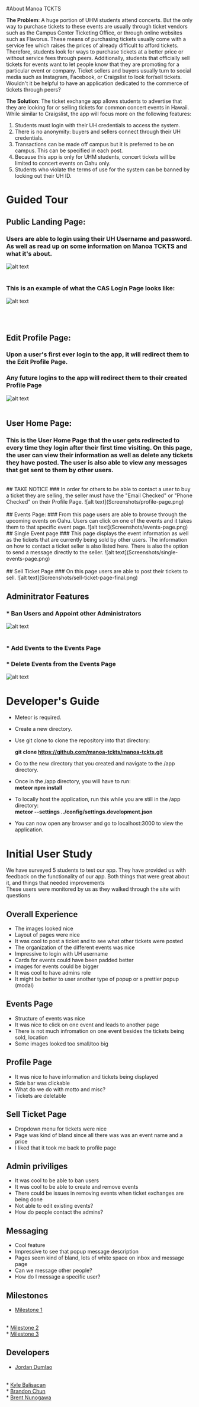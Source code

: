 #About Manoa TCKTS

**The Problem**: A huge portion of UHM students attend concerts. But the only way to purchase tickets to these events are usually through ticket vendors such as the Campus Center Ticketing Office, or through online websites such as Flavorus. These means of purchasing tickets usually come with a service fee which raises the prices of already difficult to afford tickets. Therefore, students look for ways to purchase tickets at a better price or without service fees through peers. Additionally, students that officially sell tickets for events want to let people know that they are promoting for a particular event or company. Ticket sellers and buyers usually turn to social media such as Instagram, Facebook, or Craigslist to look for/sell tickets. Wouldn't it be helpful to have an application dedicated to the commerce of tickets through peers? 

**The Solution**: The ticket exchange app allows students to advertise that they are looking for or selling tickets for common concert events in Hawaii. While similar to Craigslist, the app will focus more on the following features: 

1. Students must login with their UH credentials to access the system.
2. There is no anonymity: buyers and sellers connect through their UH credentials.
3. Transactions can be made off campus but it is preferred to be on campus. This can be specified in each post.
4. Because this app is only for UHM students, concert tickets will be limited to concert events on Oahu only.
5. Students who violate the terms of use for the system can be banned by locking out their UH ID.

# Guided Tour

## Public Landing Page:
### Users are able to login using their UH Username and password. As well as read up on some information on Manoa TCKTS and what it's about.
![alt text](Screenshots/Landing-page.png)
<br><br>
### This is an example of what the CAS Login Page looks like:
![alt text](Screenshots/cas-login-example.png)

<br><br>

## Edit Profile Page:
### Upon a user's first ever login to the app, it will redirect them to the Edit Profile Page.
### Any future logins to the app will redirect them to their created Profile Page
![alt text](Screenshots/edit-profile-page.png)
<br><br>

## User Home Page:
### This is the User Home Page that the user gets redirected to every time they login after their first time visiting. On this page, the user can view their information as well as delete any tickets they have posted. The user is also able to view any messages that get sent to them by other users.
<br>
## TAKE NOTICE
### In order for others to be able to contact a user to buy a ticket they are selling, the seller must have the "Email Checked" or "Phone Checked" on their Profile Page.
![alt text](Screenshots/profile-page.png)
<br><br>
## Events Page:
### From this page users are able to browse through the upcoming events on Oahu. Users can click on one of the events and it takes them to that specific event page.
![alt text](Screenshots/events-page.png)
<br>
## Single Event page
### This page displays the event information as well as the tickets that are currently being sold by other users. The information on how to contact a ticket seller is also listed here. There is also the option to send a message directly to the seller.
![alt text](Screenshots/single-events-page.png)
<br><br>
## Sell Ticket Page
### On this page users are able to post their tickets to sell.
![alt text](Screenshots/sell-ticket-page-final.png)

## Adminitrator Features
### * Ban Users and Appoint other Administrators
![alt text](Screenshots/admin-role-view-users.png)
<br><br>
### * Add Events to the Events Page
### * Delete Events from the Events Page
![alt text](Screenshots/admin-role-add-delete-events.png)


# Developer's Guide

* Meteor is required.

* Create a new directory.

* Use git clone to clone the repository into that directory:

  **git clone https://github.com/manoa-tckts/manoa-tckts.git**
  
* Go to the new directory that you created and navigate to the /app directory.

* Once in the /app directory, you will have to run:
    <br>**meteor npm install**
    
* To locally host the application, run this while you are still in the /app directory:
    <br>**meteor --settings ../config/settings.development.json**

* You can now open any browser and go to localhost:3000 to view the application.

# Initial User Study
We have surveyed 5 students to test our app. They have provided us with feedback on the functionality of our app. Both things that were great about it, and things that needed improvements
<br>These users were monitored by us as they walked through the site with questions

## Overall Experience

 *  The images looked nice
 *  Layout of pages were nice
 *  It was cool to post a ticket and to see what other tickets were posted
 *  The organization of the different events was nice
 *  Impressive to login with UH username
 *  Cards for events could have been padded better
 *  images for events could be bigger
 *  It was cool to have admins role
 *  It might be better to user another type of popup or a prettier popup (modal)


## Events Page

  *  Structure of events was nice
  *  It was nice to click on one event and leads to another page
  *  There is not much infromation on one event besides the tickets being sold, location
  *  Some images looked too small/too big


## Profile Page

  *  It was nice to have information and tickets being displayed
  *  Side bar was clickable
  *  What do we do with motto and misc?
  *  Tickets are deletable


## Sell Ticket Page

  *  Dropdown menu for tickets were nice
  *  Page was kind of bland since all there was was an event name and a price
  *  I liked that it took me back to profile page


## Admin priviliges

  *  It was cool to be able to ban users
  *  It was cool to be able to create and remove events
  *  There could be issues in removing events when ticket exchanges are being done
  *  Not able to edit existing events?
  *  How do people contact the admins?


## Messaging

  *  Cool feature
  *  Impressive to see that popup message description
  *  Pages seem kind of bland, lots of white space on inbox and message page
  *  Can we message other people?
  *  How do I message a specific user?
  
## Milestones
* <a href="https://github.com/manoa-tckts/manoa-tckts/projects/1" target="_blank"> Milestone 1</a>
<br>
* <a href="https://github.com/manoa-tckts/manoa-tckts/projects/2" target="_blank"> Milestone 2</a>
<br>
* <a href="https://github.com/manoa-tckts/manoa-tckts/projects/3" target="_blank"> Milestone 3</a>
<br>

## Developers

* <a href="https://dumlaoj.github.io/" target="_blank"> Jordan Dumlao</a>
<br>
* <a href="https://kylebali.github.io/" target="_blank"> Kyle Balisacan</a>
<br>
* <a href="https://brandon-chun.github.io/" target="_blank"> Brandon Chun</a>
<br>
* <a href="https://brentnunogawa.github.io/" target="_blank"> Brent Nunogawa</a>
<br>


